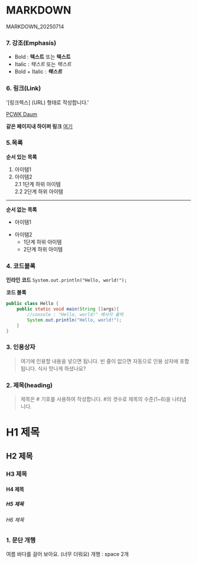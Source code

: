 # MARKDOWN
MARKDOWN_20250714

### 7. 강조(Emphasis)
- Bold : **텍스트** 또는 __텍스트__
- Italic : *텍스트* 또는 _텍스트_
- Bold + Italic : ***텍스트***

### 6. 링크(Link)
'[링크렉스] (URL) 형태로 작성합니다.'

[PCWK Daum](https://cafe.daum.net/pcwk)

**같은 페이지내 하이퍼 링크**
[여기](#4-코드블록)

### 5.목록
**순서 있는 목록**
1. 아이템1  
2. 아이템2  
   2.1 1단계 하위 아이템  
   2.2 2단계 하위 아이템
   

---
**순서 없는 목록**
- 아이템1
+ 아이템2
  - 1단계 하위 아이템
  - 2단계 하위 아이템
 

### 4. 코드블록
**인라인 코드**
`System.out.println("Hello, world!");`

**코드 블록**
```java
public class Hello {
	public static void main(String []args){
		//console : "Hello, world!" 메시지 출력
		System.out.println("Hello, world!");
	}
}
```

### 3. 인용상자
>여기에 인용할 내용을 넣으면 됩니다.
>빈 줄이 없으면 자동으로 인용 상자에 포함됩니다.
식사 맛나게 하셨나요?

### 2. 제목(heading)
>제목은 # 기호를 사용하여 작성합니다. #의 갯수로 제목의 수준(1~6)을 나타냅니다.
# H1 제목
## H2 제목
### H3 제목
#### H4 제목
##### H5 제목
###### H6 제목


### 1. 문단 개행
여름 바다를 걸어 보아요.
(너무 더워요)
개행 : space 2개
